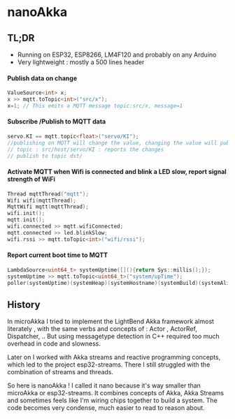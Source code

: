 # nanoAkka
## TL;DR
- Running on ESP32, ESP8266, LM4F120 and probably on any Arduino
- Very lightweight : mostly a 500 lines header
#### Publish data on change
```C++
ValueSource<int> x;
x >> mqtt.toTopic<int>("src/x");
x=1; // This emits a MQTT message topic:src/x, message=1
```
#### Subscribe /Publish to MQTT data
```C++
servo.KI == mqtt.topic<float>("servo/KI");
//publishing on MQTT will change the value, changing the value will publish
// topic : src/host/servo/KI : reports the changes
// publish to topic dst/
```
#### Activate MQTT when Wifi is connected and blink a LED slow, report signal strength of WiFi
```C++
Thread mqttThread("mqtt");
Wifi wifi(mqttThread);
MqttWifi mqtt(mqttThread);
wifi.init();
mqtt.init();
wifi.connected >> mqtt.wifiConnected;
mqtt.connected >> led.blinkSlow;
wifi.rssi >> mqtt.toTopic<int>("wifi/rssi");
```
#### Report current boot time to MQTT
```C++
LambdaSource<uint64_t> systemUptime([](){return Sys::millis();});
systemUptime >> mqtt.toTopic<uint64_t>("system/upTime");
poller(systemUptime)(systemHeap)(systemHostname)(systemBuild)(systemAlive);
```

## History
In microAkka I tried to implement the LightBend Akka framework almost literately , with the same verbs and concepts of : Actor , ActorRef, Dispatcher, .. But using messagetype detection in C++ required too much overhead in code and slowness. 

Later on I worked with Akka streams and reactive programming concepts, which led to the project esp32-streams. There I still struggled with the combination of streams and threads. 

So here is nanoAkka ! I called it nano because it's way smaller than microAkka or esp32-streams. It combines concepts of Akka, Akka Streams and sometimes feels like I'm wiring chips together to build a system. The code becomes very condense, much easier to read to reason about. 
<!--stackedit_data:
eyJoaXN0b3J5IjpbLTEyMDc5MjA1MTBdfQ==
-->